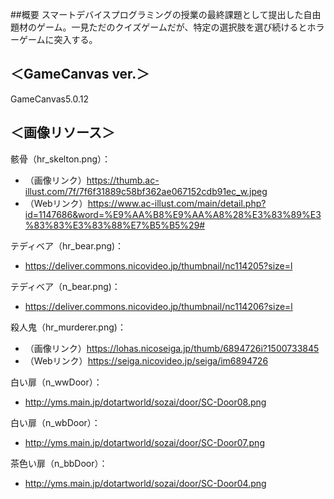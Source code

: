 ##概要
スマートデバイスプログラミングの授業の最終課題として提出した自由題材のゲーム。一見ただのクイズゲームだが、特定の選択肢を選び続けるとホラーゲームに突入する。


## ＜GameCanvas ver.＞
GameCanvas5.0.12

## ＜画像リソース＞

骸骨（hr_skelton.png）：
- （画像リンク）https://thumb.ac-illust.com/7f/7f6f31889c58bf362ae067152cdb91ec_w.jpeg
- （Webリンク）https://www.ac-illust.com/main/detail.php?id=1147686&word=%E9%AA%B8%E9%AA%A8%28%E3%83%89%E3%83%83%E3%83%88%E7%B5%B5%29#

テディベア（hr_bear.png)：
- https://deliver.commons.nicovideo.jp/thumbnail/nc114205?size=l

テディベア（n_bear.png)：
- https://deliver.commons.nicovideo.jp/thumbnail/nc114206?size=l

殺人鬼（hr_murderer.png)：
- （画像リンク）https://lohas.nicoseiga.jp/thumb/6894726i?1500733845
- （Webリンク）https://seiga.nicovideo.jp/seiga/im6894726

白い扉（n_wwDoor）：
- http://yms.main.jp/dotartworld/sozai/door/SC-Door08.png

白い扉（n_wbDoor）：
- http://yms.main.jp/dotartworld/sozai/door/SC-Door07.png

茶色い扉（n_bbDoor）：
- http://yms.main.jp/dotartworld/sozai/door/SC-Door04.png


